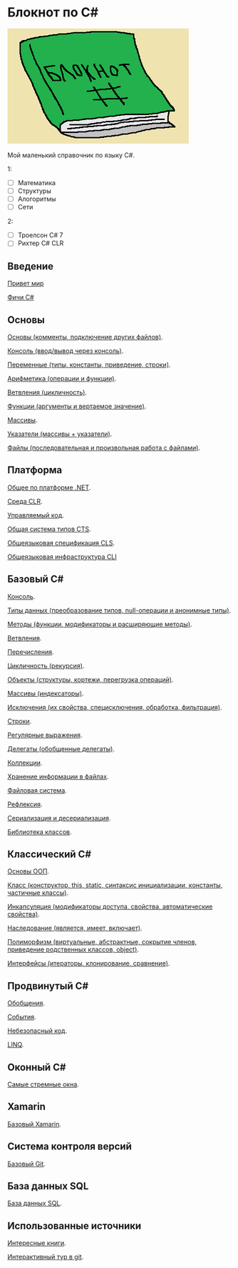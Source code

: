 # Блокнот по C#

![Блокнот](img/header.png) 

Мой маленький справочник по языку C#.

1:
- [ ] Математика
- [ ] Структуры
- [ ] Алогоритмы
- [ ] Сети

2:
- [ ] Троелсон C# 7
- [ ] Рихтер C# CLR

## Введение
[Привет мир](./welcome/index.md)

[Фичи C#](./welcome/features.md)

## Основы

[Основы (комменты, подключение других файлов)](./algoritms/indexCBasic.md).

[Консоль (ввод/вывод через консоль)](./algoritms/indexCConsole.md).

[Переменные (типы, константы, приведение, строки)](./algoritms/indexCVariables.md).

[Арифметика (операции и функции)](./algoritms/indexCMath.md).

[Ветвления (цикличность)](./algoritms/indexCIfs.md).

[Функции (аргументы и вертаемое значение)](./algoritms/indexCFuncs.md).

[Массивы](./algoritms/indexCArrs.md).

[Указатели (массивы + указатели)](./algoritms/indexCPointers.md).

[Файлы (последовательная и произвольная работа с файлами)](./algoritms/indexCFiles.md).

## Платформа

[Общее по платформе .NET](./platform/index.md). 

[Среда CLR](./platform/clr.md).

[Управляемый код](./platform/managed.md).

[Общая система типов CTS](./platform/cts.md).

[Общеязыковая спецификация CLS](./platform/cls.md).

[Общеязыковая инфраструктура CLI](./platform/cli.md)

## Базовый С#

[Консоль](./basic/indexConsole.md).

[Типы данных (преобразование типов, null-операции и анонимные типы)](./basic/indexTypes.md).

[Методы (функции, модификаторы и расширяющие методы)](./basic/indexFuncs.md).

[Ветвления](./basic/indexIfs.md).

[Перечисления](./basic/indexEnums.md).

[Цикличность (рекурсия)](./basic/indexWhiles.md).

[Объекты (структуры, кортежи, перегрузка операций)](./basic/indexObjects.md).

[Массивы (индексаторы)](./basic/indexArrs.md).

[Исключения (их свойства, специсключения, обработка, фильтрация)](./basic/indexExceptions.md).

[Строки](./basic/indexStrings.md).

[Регулярные выражения](./basic/indexRegular.md).

[Делегаты (обобщенные делегаты)](./basic/indexDelegates.md).

[Коллекции](./basic/indexCollections.md).

[Хранение информации в файлах](./basic/indexFiles.md).

[Файловая система](./basic/indexFileSys.md).

[Рефлексия](./basic/indexReflex.md).

[Сериализация и десериализация](./basic/indexSerialization.md).

[Библиотека классов](./basic/indexLibs.md).

## Классический C#

[Основы ООП](./classic/indexBasic.md).

[Класс (конструктор, this, static, синтаксис инициализации, константы, частичные классы)](./classic/indexClass.md).

[Инкапсуляция (модификаторы доступа, свойства, автоматические свойства)](./classic/indexEncapsulation.md).

[Наследование (является, имеет, включает)](./classic/indexInheritance.md).

[Полиморфизм (виртуальные, абстрактные, сокрытие членов, приведение родственных классов, object)](./classic/indexPolymorphism.md).

[Интерфейсы (итераторы, клонирование, сравнение)](./classic/indexInterface.md).

## Продвинутый C#

[Обобщения](./advance/indexGeneralized.md).

[События](./advance/indexEvents.md).

[Небезопасный код](./advance/indexUnsafe.md).

[LINQ](./advance/indexLINQ.md).

## Оконный C#

[Самые стремные окна](./windows/indexEasy.md).


## Xamarin

[Базовый Xamarin](./xamarin/indexBasic.md).

## Система контроля версий

[Базовый Git](./git/indexBasic.md).

## База данных SQL

[База данных SQL](./sql/indexSql.md).

## Использованные источники

[Интересные книги](./link/books.md). 

[Интерактивный тур в git](https://githowto.com/ru).


